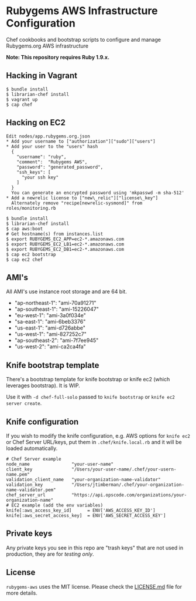 # Rubygems AWS Infrastructure Configuration

Chef cookbooks and bootstrap scripts to configure and manage Rubygems.org AWS infrastructure

**Note: This repository requires Ruby 1.9.x.**

## Hacking in Vagrant

    $ bundle install
    $ librarian-chef install
    $ vagrant up
    $ cap chef

## Hacking on EC2

    Edit nodes/app.rubygems.org.json
    * Add your username to ["authorization"]["sudo"]["users"]
    * Add your user to the "users" hash
      {
        "username": "ruby",
        "comment":  "Rubygems AWS",
        "password": "generated_password",
        "ssh_keys": [
          "your ssh key"
        ]
      }
      You can generate an encrypted password using 'mkpasswd -m sha-512'
    * Add a newrelic license to ["new\_relic"]["license\_key"]
      Alternately remove "recipe[newrelic-sysmond]" from roles/monitoring.rb

    $ bundle install
    $ librarian-chef install
    $ cap aws:boot
    # Get hostname(s) from instances.list
    $ export RUBYGEMS_EC2_APP=ec2-*.amazonaws.com
    $ export RUBYGEMS_EC2_LB1=ec2-*.amazonaws.com
    $ export RUBYGEMS_EC2_DB1=ec2-*.amazonaws.com
    $ cap ec2 bootstrap
    $ cap ec2 chef

## AMI's

All AMI's use instance root storage and are 64 bit.

* "ap-northeast-1": "ami-70a91271"
* "ap-southeast-1": "ami-15226047"
* "eu-west-1": "ami-3a0f034e"
* "sa-east-1": "ami-6beb3376"
* "us-east-1": "ami-d726abbe"
* "us-west-1": "ami-827252c7"
* "ap-southeast-2": "ami-7f7ee945"
* "us-west-2": "ami-ca2ca4fa"


## Knife bootstrap template

There's a bootstrap template for knife bootstrap or knife ec2 (which
leverages bootstrap). It is WIP.

Use it with `-d chef-full-solo` passed to `knife bootstrap` or
`knife ec2 server create`.

## Knife configuration

If you wish to modify the knife configuration, e.g. AWS options for
`knife ec2` or Chef Server URL/keys, put them in
`.chef/knife.local.rb` and it will be loaded automatically.

    # Chef Server example
    node_name                "your-user-name"
    client_key               "/Users/your-user-name/.chef/your-usern-name.pem"
    validation_client_name   "your-organization-name-validator"
    validation_key           "/Users/jtimberman/.chef/your-organization-name-validator.pem"
    chef_server_url          "https://api.opscode.com/organizations/your-organization-name"
    # EC2 example (add the env variables)
    knife[:aws_access_key_id]      = ENV['AWS_ACCESS_KEY_ID']
    knife[:aws_secret_access_key]  = ENV['AWS_SECRET_ACCESS_KEY']

## Private keys

Any private keys you see in this repo are "trash keys" that are not used in production, they are for *testing only*.


## License

`rubygems-aws` uses the MIT license. Please check the [LICENSE.md](LICENSE.md) file for more details.
